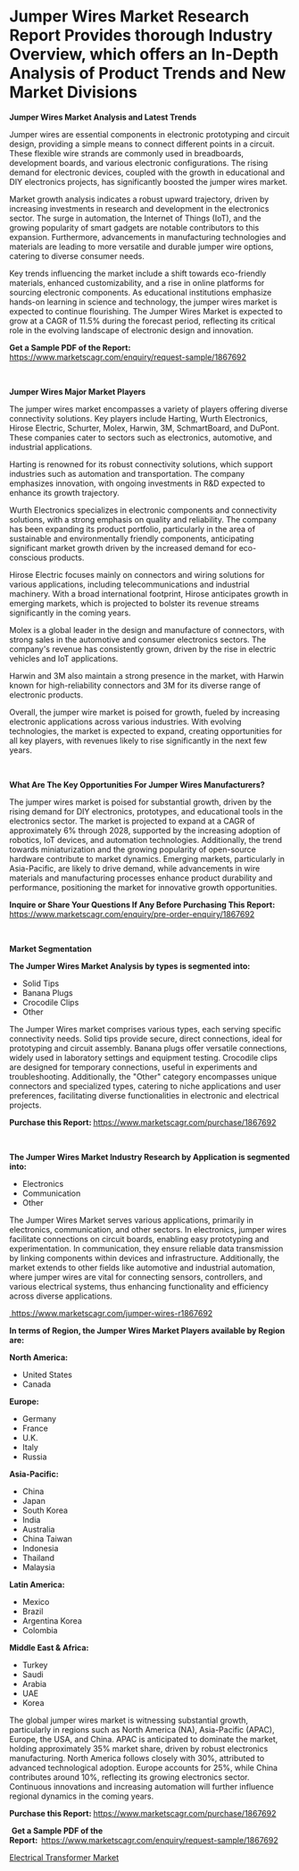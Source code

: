<p><h1>Jumper Wires Market Research Report Provides thorough Industry Overview, which offers an In-Depth Analysis of Product Trends and New Market Divisions</h1></p><p><strong>Jumper Wires Market Analysis and Latest Trends</strong></p>
<p><p>Jumper wires are essential components in electronic prototyping and circuit design, providing a simple means to connect different points in a circuit. These flexible wire strands are commonly used in breadboards, development boards, and various electronic configurations. The rising demand for electronic devices, coupled with the growth in educational and DIY electronics projects, has significantly boosted the jumper wires market.</p><p>Market growth analysis indicates a robust upward trajectory, driven by increasing investments in research and development in the electronics sector. The surge in automation, the Internet of Things (IoT), and the growing popularity of smart gadgets are notable contributors to this expansion. Furthermore, advancements in manufacturing technologies and materials are leading to more versatile and durable jumper wire options, catering to diverse consumer needs.</p><p>Key trends influencing the market include a shift towards eco-friendly materials, enhanced customizability, and a rise in online platforms for sourcing electronic components. As educational institutions emphasize hands-on learning in science and technology, the jumper wires market is expected to continue flourishing. The Jumper Wires Market is expected to grow at a CAGR of 11.5% during the forecast period, reflecting its critical role in the evolving landscape of electronic design and innovation.</p></p>
<p><strong>Get a Sample PDF of the Report:&nbsp;</strong> <a href="https://www.marketscagr.com/enquiry/request-sample/1867692?utm_campaign=2445&utm_medium=2&utm_source=Github&utm_content=ia&utm_term=11022025&utm_id=jumper-wires">https://www.marketscagr.com/enquiry/request-sample/1867692</a></p>
<p>&nbsp;</p>
<p><strong>Jumper Wires Major Market Players</strong></p>
<p><p>The jumper wires market encompasses a variety of players offering diverse connectivity solutions. Key players include Harting, Wurth Electronics, Hirose Electric, Schurter, Molex, Harwin, 3M, SchmartBoard, and DuPont. These companies cater to sectors such as electronics, automotive, and industrial applications.</p><p>Harting is renowned for its robust connectivity solutions, which support industries such as automation and transportation. The company emphasizes innovation, with ongoing investments in R&D expected to enhance its growth trajectory. </p><p>Wurth Electronics specializes in electronic components and connectivity solutions, with a strong emphasis on quality and reliability. The company has been expanding its product portfolio, particularly in the area of sustainable and environmentally friendly components, anticipating significant market growth driven by the increased demand for eco-conscious products.</p><p>Hirose Electric focuses mainly on connectors and wiring solutions for various applications, including telecommunications and industrial machinery. With a broad international footprint, Hirose anticipates growth in emerging markets, which is projected to bolster its revenue streams significantly in the coming years.</p><p>Molex is a global leader in the design and manufacture of connectors, with strong sales in the automotive and consumer electronics sectors. The company's revenue has consistently grown, driven by the rise in electric vehicles and IoT applications.</p><p>Harwin and 3M also maintain a strong presence in the market, with Harwin known for high-reliability connectors and 3M for its diverse range of electronic products.</p><p>Overall, the jumper wire market is poised for growth, fueled by increasing electronic applications across various industries. With evolving technologies, the market is expected to expand, creating opportunities for all key players, with revenues likely to rise significantly in the next few years.</p></p>
<p>&nbsp;</p>
<p><strong>What Are The Key Opportunities For Jumper Wires Manufacturers?</strong></p>
<p><p>The jumper wires market is poised for substantial growth, driven by the rising demand for DIY electronics, prototypes, and educational tools in the electronics sector. The market is projected to expand at a CAGR of approximately 6% through 2028, supported by the increasing adoption of robotics, IoT devices, and automation technologies. Additionally, the trend towards miniaturization and the growing popularity of open-source hardware contribute to market dynamics. Emerging markets, particularly in Asia-Pacific, are likely to drive demand, while advancements in wire materials and manufacturing processes enhance product durability and performance, positioning the market for innovative growth opportunities.</p></p>
<p><strong>Inquire or Share Your Questions If Any Before Purchasing This Report:</strong> <a href="https://www.marketscagr.com/enquiry/pre-order-enquiry/1867692?utm_campaign=2445&utm_medium=2&utm_source=Github&utm_content=ia&utm_term=11022025&utm_id=jumper-wires">https://www.marketscagr.com/enquiry/pre-order-enquiry/1867692</a></p>
<p>&nbsp;</p>
<p><strong>Market Segmentation</strong></p>
<p><strong>The Jumper Wires Market Analysis by types is segmented into:</strong></p>
<p><ul><li>Solid Tips</li><li>Banana Plugs</li><li>Crocodile Clips</li><li>Other</li></ul></p>
<p><p>The Jumper Wires market comprises various types, each serving specific connectivity needs. Solid tips provide secure, direct connections, ideal for prototyping and circuit assembly. Banana plugs offer versatile connections, widely used in laboratory settings and equipment testing. Crocodile clips are designed for temporary connections, useful in experiments and troubleshooting. Additionally, the "Other" category encompasses unique connectors and specialized types, catering to niche applications and user preferences, facilitating diverse functionalities in electronic and electrical projects.</p></p>
<p><strong>Purchase this Report:&nbsp;</strong><a href="https://www.marketscagr.com/purchase/1867692?utm_campaign=2445&utm_medium=2&utm_source=Github&utm_content=ia&utm_term=11022025&utm_id=jumper-wires">https://www.marketscagr.com/purchase/1867692</a></p>
<p>&nbsp;</p>
<p><strong>The Jumper Wires Market Industry Research by Application is segmented into:</strong></p>
<p><ul><li>Electronics</li><li>Communication</li><li>Other</li></ul></p>
<p><p>The Jumper Wires Market serves various applications, primarily in electronics, communication, and other sectors. In electronics, jumper wires facilitate connections on circuit boards, enabling easy prototyping and experimentation. In communication, they ensure reliable data transmission by linking components within devices and infrastructure. Additionally, the market extends to other fields like automotive and industrial automation, where jumper wires are vital for connecting sensors, controllers, and various electrical systems, thus enhancing functionality and efficiency across diverse applications.</p></p>
<p><a href="https://www.marketscagr.com/jumper-wires-r1867692?utm_campaign=2445&utm_medium=2&utm_source=Github&utm_content=ia&utm_term=11022025&utm_id=jumper-wires">&nbsp;https://www.marketscagr.com/jumper-wires-r1867692</a></p>
<p><strong>In terms of Region, the Jumper Wires Market Players available by Region are:</strong></p>
<p>
    <p> <strong> North America: </strong>
        <ul>
            <li>United States</li>
            <li>Canada</li>
        </ul>
        </p> 
    <p> <strong> Europe: </strong>
        <ul>
            <li>Germany</li>
            <li>France</li>
            <li>U.K.</li>
            <li>Italy</li>
            <li>Russia</li>
        </ul>
        </p> 
    <p> <strong> Asia-Pacific: </strong>
        <ul>
            <li>China</li>
            <li>Japan</li>
            <li>South Korea</li>
            <li>India</li>
            <li>Australia</li>
            <li>China Taiwan</li>
            <li>Indonesia</li>
            <li>Thailand</li>
            <li>Malaysia</li>
        </ul>
        </p> 
    <p> <strong> Latin America: </strong>
        <ul>
            <li>Mexico</li>
            <li>Brazil</li>
            <li>Argentina Korea</li>
            <li>Colombia</li>
        </ul>
        </p> 
    <p> <strong> Middle East & Africa: </strong>
        <ul>
            <li>Turkey</li>
            <li>Saudi</li>
            <li>Arabia</li>
            <li>UAE</li>
            <li>Korea</li>
        </ul>
    </p>
    </p>
<p><p>The global jumper wires market is witnessing substantial growth, particularly in regions such as North America (NA), Asia-Pacific (APAC), Europe, the USA, and China. APAC is anticipated to dominate the market, holding approximately 35% market share, driven by robust electronics manufacturing. North America follows closely with 30%, attributed to advanced technological adoption. Europe accounts for 25%, while China contributes around 10%, reflecting its growing electronics sector. Continuous innovations and increasing automation will further influence regional dynamics in the coming years.</p></p>
<p><strong>Purchase this Report: </strong><a href="https://www.marketscagr.com/purchase/1867692?utm_campaign=2445&utm_medium=2&utm_source=Github&utm_content=ia&utm_term=11022025&utm_id=jumper-wires">https://www.marketscagr.com/purchase/1867692</a></p>
<p>&nbsp;<strong>Get a Sample PDF of the Report:&nbsp;&nbsp;</strong><a href="https://www.marketscagr.com/enquiry/request-sample/1867692?utm_campaign=2445&utm_medium=2&utm_source=Github&utm_content=ia&utm_term=11022025&utm_id=jumper-wires">https://www.marketscagr.com/enquiry/request-sample/1867692</a></p>
<p><strong></strong></p>
<p><p><a href="https://github.com/waverlyam689/Market-Research-Report-List-1/blob/main/electrical-transformer-market.md?utm_campaign=2445&utm_medium=2&utm_source=Github&utm_content=ia&utm_term=11022025&utm_id=jumper-wires">Electrical Transformer Market</a></p></p>